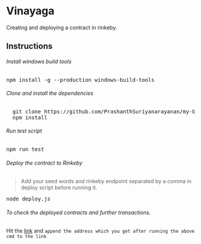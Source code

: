 # Vinayaga
Creating and deploying a contract in rinkeby.

## Instructions

###### Install windows build tools
<pre>npm install -g --production windows-build-tools</pre>


###### Clone and install the dependencies
<pre>
  git clone https://github.com/PrashanthSuriyanarayanan/my-blockchain-journey/vinayaga.git
  npm install
</pre>


###### Run test script
<pre>npm run test</pre>


###### Deploy the contract to Rinkeby

> Add your seed words and rinkeby endpoint separated by a comma in deploy script before running it.

<pre>node deploy.js</pre>


###### To check the deployed contracts and further transactions.
Hit the [link](https://rinkeby.etherscan.io/address/) and `append the address which you get after running the above cmd to the link`
